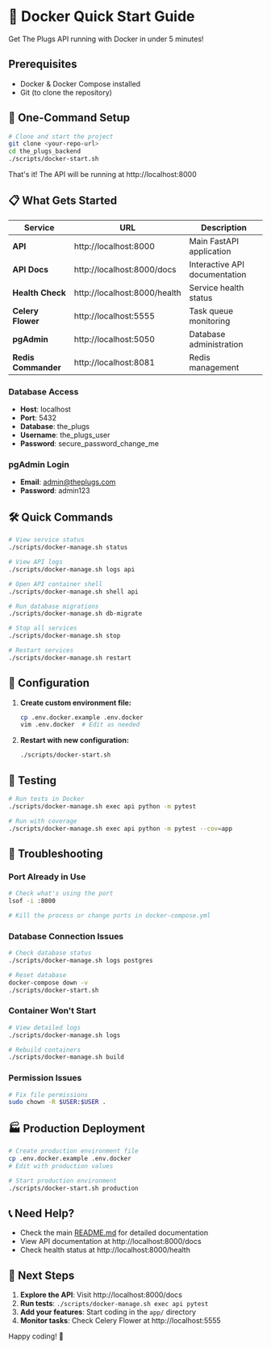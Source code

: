 # 🐳 Docker Quick Start Guide

Get The Plugs API running with Docker in under 5 minutes!

## Prerequisites

- Docker & Docker Compose installed
- Git (to clone the repository)

## 🚀 One-Command Setup

```bash
# Clone and start the project
git clone <your-repo-url>
cd the_plugs_backend
./scripts/docker-start.sh
```

That's it! The API will be running at http://localhost:8000

## 📋 What Gets Started

| Service | URL | Description |
|---------|-----|-------------|
| **API** | http://localhost:8000 | Main FastAPI application |
| **API Docs** | http://localhost:8000/docs | Interactive API documentation |
| **Health Check** | http://localhost:8000/health | Service health status |
| **Celery Flower** | http://localhost:5555 | Task queue monitoring |
| **pgAdmin** | http://localhost:5050 | Database administration |
| **Redis Commander** | http://localhost:8081 | Redis management |

### Database Access
- **Host**: localhost
- **Port**: 5432
- **Database**: the_plugs
- **Username**: the_plugs_user
- **Password**: secure_password_change_me

### pgAdmin Login
- **Email**: admin@theplugs.com
- **Password**: admin123

## 🛠️ Quick Commands

```bash
# View service status
./scripts/docker-manage.sh status

# View API logs
./scripts/docker-manage.sh logs api

# Open API container shell
./scripts/docker-manage.sh shell api

# Run database migrations
./scripts/docker-manage.sh db-migrate

# Stop all services
./scripts/docker-manage.sh stop

# Restart services
./scripts/docker-manage.sh restart
```

## 🔧 Configuration

1. **Create custom environment file:**
   ```bash
   cp .env.docker.example .env.docker
   vim .env.docker  # Edit as needed
   ```

2. **Restart with new configuration:**
   ```bash
   ./scripts/docker-start.sh
   ```

## 🧪 Testing

```bash
# Run tests in Docker
./scripts/docker-manage.sh exec api python -m pytest

# Run with coverage
./scripts/docker-manage.sh exec api python -m pytest --cov=app
```

## 🚨 Troubleshooting

### Port Already in Use
```bash
# Check what's using the port
lsof -i :8000

# Kill the process or change ports in docker-compose.yml
```

### Database Connection Issues
```bash
# Check database status
./scripts/docker-manage.sh logs postgres

# Reset database
docker-compose down -v
./scripts/docker-start.sh
```

### Container Won't Start
```bash
# View detailed logs
./scripts/docker-manage.sh logs

# Rebuild containers
./scripts/docker-manage.sh build
```

### Permission Issues
```bash
# Fix file permissions
sudo chown -R $USER:$USER .
```

## 🏭 Production Deployment

```bash
# Create production environment file
cp .env.docker.example .env.docker
# Edit with production values

# Start production environment
./scripts/docker-start.sh production
```

## 📞 Need Help?

- Check the main [README.md](README.md) for detailed documentation
- View API documentation at http://localhost:8000/docs
- Check health status at http://localhost:8000/health

## 🎉 Next Steps

1. **Explore the API**: Visit http://localhost:8000/docs
2. **Run tests**: `./scripts/docker-manage.sh exec api pytest`
3. **Add your features**: Start coding in the `app/` directory
4. **Monitor tasks**: Check Celery Flower at http://localhost:5555

Happy coding! 🚀
